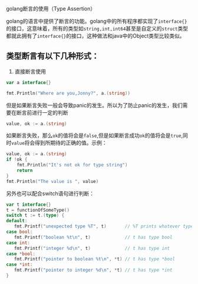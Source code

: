  golang断言的使用（Type Assertion） 


 golang的语言中提供了断言的功能。golang中的所有程序都实现了`interface{}`的接口，这意味着，所有的类型如`string,int,int64`甚至是自定义的`struct`类型都就此拥有了`interface{}`的接口，这种做法和java中的Object类型比较类似。

 ## 类型断言有以下几种形式：
1. 直接断言使用
```go
var a interface{}

fmt.Println("Where are you,Jonny?", a.(string))
```

但是如果断言失败一般会导致panic的发生。所以为了防止panic的发生，我们需要在断言前进行一定的判断
```go
value, ok := a.(string)
```

如果断言失败，那么`ok`的值将会是`false`,但是如果断言成功`ok`的值将会是`true`,同时`value`将会得到所期待的正确的值。示例：
```go
value, ok := a.(string)
if !ok {
    fmt.Println("It's not ok for type string")
    return
}
fmt.Println("The value is ", value)

```
 另外也可以配合switch语句进行判断： 
 ```go
 var t interface{}
t = functionOfSomeType()
switch t := t.(type) {
default:
    fmt.Printf("unexpected type %T", t)       // %T prints whatever type t has
case bool:
    fmt.Printf("boolean %t\n", t)             // t has type bool
case int:
    fmt.Printf("integer %d\n", t)             // t has type int
case *bool:
    fmt.Printf("pointer to boolean %t\n", *t) // t has type *bool
case *int:
    fmt.Printf("pointer to integer %d\n", *t) // t has type *int
}
```